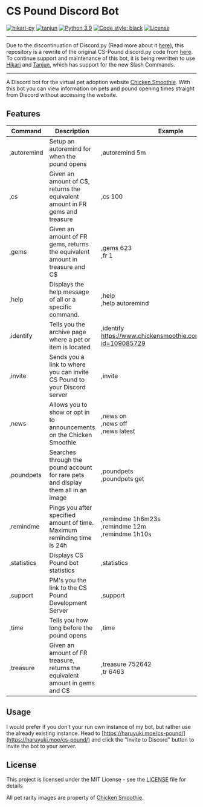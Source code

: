 # CS Pound Discord Bot

[![hikari-py](https://img.shields.io/badge/hikari-v2.0.0.dev105-de4f91.svg)](https://github.com/hikari-py/hikari)
[![tanjun](https://img.shields.io/badge/tanjun-v2.3.0a1-blue.svg)](https://github.com/FasterSpeeding/Tanjun)
[![Python 3.9](https://img.shields.io/badge/python-3.10-blue.svg)](https://www.python.org/)
[![Code style: black](https://img.shields.io/badge/code%20style-black-000000.svg)](https://github.com/psf/black)
[![License](https://img.shields.io/github/license/haruyuki/CS-Pound-hikari.svg)](https://github.com/haruyuki/CS-Pound-hikari/blob/main/LICENSE)

---

Due to the discontinuation of Discord.py (Read more about it [here](https://gist.github.com/Rapptz/4a2f62751b9600a31a0d3c78100287f1)), this repository is a rewrite of the original CS-Pound discord.py code from [here](https://github.com/haruyuki/CS-Pound). To continue support and maintenance of this bot, it is being rewritten to use [Hikari](https://github.com/hikari-py/hikari) and [Tanjun](https://github.com/FasterSpeeding/Tanjun), which has support for the new Slash Commands.

---

A Discord bot for the virtual pet adoption website [Chicken Smoothie](https://www.chickensmoothie.com). With this bot you can view information on pets and pound opening times straight from Discord without accessing the website.

## Features

| Command       | Description                                                                        | Example                                                                       |
|-------------  |----------------------------------------------------------------------------------  |---------------------------------------------------------------------------    |
| ,autoremind   | Setup an autoremind for when the pound opens                                       | ,autoremind 5m                                                                |
| ,cs           | Given an amount of C$, returns the equivalent amount in FR gems and treasure       | ,cs 100                                                                       |
| ,gems         | Given an amount of FR gems, returns the equivalent amount in treasure and C$       | ,gems 623<br>,fr 1                                                            |
| ,help         | Displays the help message of all or a specific command.                            | ,help<br>,help autoremind                                                     |
| ,identify     | Tells you the archive page where a pet or item is located                          | ,identify <https://www.chickensmoothie.com/viewpet.php?id=109085729>          |
| ,invite       | Sends you a link to where you can invite CS Pound to your Discord server           | ,invite                                                                       |
| ,news         | Allows you to show or opt in to announcements on the Chicken Smoothie              | ,news on<br>,news off<br>,news latest                                         |
| ,poundpets    | Searches through the pound account for rare pets and display them all in an image  | ,poundpets<br>,poundpets get                                                  |
| ,remindme     | Pings you after specified amount of time. Maximum reminding time is 24h            | ,remindme 1h6m23s<br>,remindme 12m<br>,remindme 1h10s                         |
| ,statistics   | Displays CS Pound bot statistics                                                   | ,statistics                                                                   |
| ,support      | PM's you the link to the CS Pound Development Server                               | ,support                                                                      |
| ,time         | Tells you how long before the pound opens                                          | ,time                                                                         |
| ,treasure     | Given an amount of FR treasure, returns the equivalent amount in gems and C$       | ,treasure 752642<br>,tr 6463                                                  |

## Usage
I would prefer if you don't your run own instance of my bot, but rather use the already existing instance. Head to [https://haruyuki.moe/cs-pound/](https://haruyuki.moe/cs-pound/) and click the "Invite to Discord" button to invite the bot to your server.

## License

This project is licensed under the MIT License - see the [LICENSE](LICENSE) file for details

All pet rarity images are property of [Chicken Smoothie](https://www.chickensmoothie.com).
